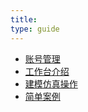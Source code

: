 ```yaml
---
title: 
type: guide
---
```


* [账号管理](User1.html)
* [工作台介绍](User2.html)
* [建模仿真操作](User3.html)
* [简单案例](User4.html)

